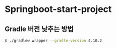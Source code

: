 # Springboot-start-project

## Gradle 버전 낮추는 방법

```bash
$ ./gradlew wrapper --gradle-version 4.10.2
```